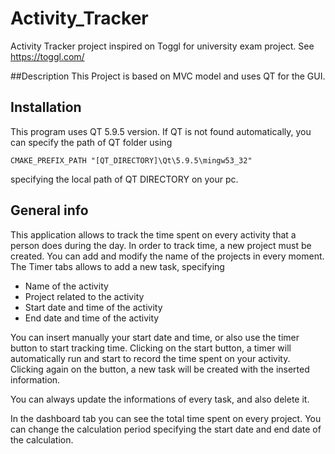 # Activity_Tracker
Activity Tracker project inspired on Toggl for university exam project.
See https://toggl.com/

##Description
This Project is based on MVC model and uses QT for the GUI.

## Installation
This program uses QT 5.9.5 version.
If QT is not found automatically, you can specify the path of QT folder using
```
CMAKE_PREFIX_PATH "[QT_DIRECTORY]\Qt\5.9.5\mingw53_32"
```
specifying the local path of QT DIRECTORY on your pc.

## General info
This application allows to track the time spent on every activity that a person does during the day.
In order to track time, a new project must be created. You can add and modify the name of the projects in every moment.
The Timer tabs allows to add a new task, specifying
* Name of the activity
* Project related to the activity
* Start date and time of the activity
* End date and time of the activity

You can insert manually your start date and time, or also use the timer button to start tracking time. 
Clicking on the start button, a timer will automatically run and start to record the time spent on your activity.
Clicking again on the button, a new task will be created with the inserted information.

You can always update the informations of every task, and also delete it.

In the dashboard tab you can see the total time spent on every project. You can change the calculation period specifying the start date 
and end date of the calculation.

